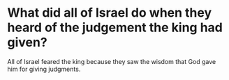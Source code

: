 # What did all of Israel do when they heard of the judgement the king had given?

All of Israel feared the king because they saw the wisdom that God gave him for giving judgments.
